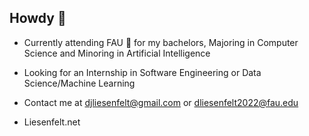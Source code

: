 ## Howdy 👋 
- Currently attending FAU 🦉 for my bachelors, Majoring in Computer Science and Minoring in Artificial Intelligence
 
- Looking for an Internship in Software Engineering or Data Science/Machine Learning
- Contact me at djliesenfelt@gmail.com or dliesenfelt2022@fau.edu
- Liesenfelt.net
<!--
**DylanLiesenfelt/DylanLiesenfelt** is a ✨ _special_ ✨ repository because its `README.md` (this file) appears on your GitHub profile.

Here are some ideas to get you started:

- 🔭 I’m currently working on ...
- 🌱 I’m currently learning ...
- 👯 I’m looking to collaborate on ...
- 🤔 I’m looking for help with ...
- 💬 Ask me about ...
- 📫 How to reach me: ...
- 😄 Pronouns: ...
- ⚡ Fun fact: ...
-->


